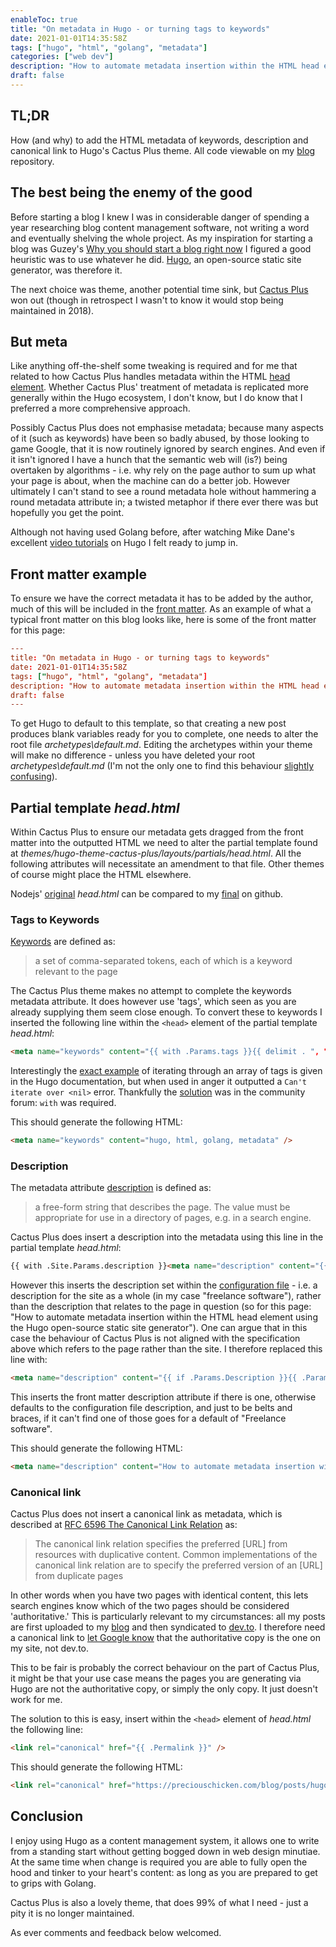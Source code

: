```yaml
---
enableToc: true
title: "On metadata in Hugo - or turning tags to keywords"
date: 2021-01-01T14:35:58Z
tags: ["hugo", "html", "golang", "metadata"]
categories: ["web dev"]
description: "How to automate metadata insertion within the HTML head element using the Hugo open-source static site generator"
draft: false
---
```

## TL;DR

How (and why) to add the HTML metadata of keywords, description and canonical link to Hugo's Cactus Plus theme.  All code viewable on my [blog](https://github.com/PreciousChicken/blog) repository.

## The best being the enemy of the good

Before starting a blog I knew I was in considerable danger of spending a year researching blog content management software, not writing a word and eventually shelving the whole project.  As my inspiration for starting a blog was Guzey's [Why you should start a blog right now](https://guzey.com/personal/why-have-a-blog/) I figured a good heuristic was to use whatever he did.  [Hugo](https://gohugo.io/), an open-source static site generator, was therefore it.

The next choice was theme, another potential time sink, but [Cactus Plus](https://themes.gohugo.io/hugo-theme-cactus-plus/) won out (though in retrospect I wasn't to know it would stop being maintained in 2018).

## But meta

Like anything off-the-shelf some tweaking is required and for me that related to how Cactus Plus handles metadata within the HTML [head element](https://html.spec.whatwg.org/multipage/semantics.html#the-head-element).  Whether Cactus Plus' treatment of metadata is replicated more generally within the Hugo ecosystem, I don't know, but I do know that I preferred a more comprehensive approach.

Possibly Cactus Plus does not emphasise metadata; because many aspects of it (such as keywords) have been so badly abused, by those looking to game Google, that it is now routinely ignored by search engines.  And even if it isn't ignored I have a hunch that the semantic web will (is?) being overtaken by algorithms - i.e. why rely on the page author to sum up what your page is about, when the machine can do a better job.  However ultimately I can't stand to see a round metadata hole without hammering a round metadata attribute in; a twisted metaphor if there ever there was but hopefully you get the point.

Although not having used Golang before, after watching Mike Dane's excellent [video tutorials](https://www.mikedane.com/static-site-generators/hugo/) on Hugo I felt ready to jump in.

## Front matter example

To ensure we have the correct metadata it has to be added by the author, much of this will be included in the [front matter](https://gohugo.io/content-management/front-matter/).  As an example of what a typical front matter on this blog looks like, here is some of the front matter for this page:

```toml
---
title: "On metadata in Hugo - or turning tags to keywords"
date: 2021-01-01T14:35:58Z
tags: ["hugo", "html", "golang", "metadata"]
description: "How to automate metadata insertion within the HTML head element using the Hugo open-source static site generator"
draft: false
---
```

To get Hugo to default to this template, so that creating a new post produces blank variables ready for you to complete, one needs to alter the root file *archetypes\default.md*.  Editing the archetypes within your theme will make no difference - unless you have deleted your root *archetypes\default.md* (I'm not the only one to find this behaviour [slightly confusing](https://discourse.gohugo.io/t/hugo-doesnt-use-theme-archetypes/8382/5?u=preciouschicken)).

## Partial template *head.html*

Within Cactus Plus to ensure our metadata gets dragged from the front matter into the outputted HTML we need to alter the partial template found at *themes/hugo-theme-cactus-plus/layouts/partials/head.html*.  All the following attributes will necessitate an amendment to that file.  Other themes of course might place the HTML elsewhere.

Nodejs' [original](https://github.com/nodejh/hugo-theme-cactus-plus/blob/master/layouts/partials/head.html) *head.html* can be compared to my [final](https://github.com/PreciousChicken/blog/blob/master/themes/hugo-theme-cactus-plus/layouts/partials/head.html) on github.

### Tags to Keywords

[Keywords](https://html.spec.whatwg.org/multipage/semantics.html#meta-keywords) are defined as:

> a set of comma-separated tokens, each of which is a keyword relevant to the page

The Cactus Plus theme makes no attempt to complete the keywords metadata attribute.  It does however use 'tags', which seen as you are already supplying them seem close enough.  To convert these to keywords I inserted the following line within the `<head>` element of the partial template *head.html*:

```html
<meta name="keywords" content="{{ with .Params.tags }}{{ delimit . ", "}}{{ end }}" />
```

Interestingly the [exact example](https://gohugo.io/functions/delimit/) of iterating through an array of tags is given in the Hugo documentation, but when used in anger it outputted a `Can't iterate over <nil>` error.  Thankfully the [solution](https://discourse.gohugo.io/t/error-calling-delimit-cant-iterate-over-nil/23016/2?u=preciouschicken) was in the community forum:  `with` was required.

This should generate the following HTML:

```html
<meta name="keywords" content="hugo, html, golang, metadata" />
```

### Description

The metadata attribute [description](https://html.spec.whatwg.org/multipage/semantics.html#meta-description) is defined as:

> a free-form string that describes the page. The value must be appropriate for use in a directory of pages, e.g. in a search engine.

Cactus Plus does insert a description into the metadata using this line in the partial template *head.html*:

```html
{{ with .Site.Params.description }}<meta name="description" content="{{ . }}">{{ end }}
```

However this inserts the description set within the [configuration file](https://gohugo.io/getting-started/configuration/#configuration-file) - i.e. a description for the site as a whole (in my case "freelance software"), rather than the description that relates to the page in question (so for this page: "How to automate metadata insertion within the HTML head element using the Hugo open-source static site generator").  One can argue that in this case the behaviour of Cactus Plus is not aligned with the specification above which refers to the page rather than the site.  I therefore replaced this line with:

```html
<meta name="description" content="{{ if .Params.Description }}{{ .Params.Description }}{{ else if .Site.Params.Description }}{{ .Site.Params.Description }}{{ else }}Freelance software{{ end }}" /> 
```

This inserts the front matter description attribute if there is one, otherwise defaults to the configuration file description, and just to be belts and braces, if it can't find one of those goes for a default of "Freelance software".

This should generate the following HTML:

```html
<meta name="description" content="How to automate metadata insertion within the HTML head element using the Hugo open-source static site generator" />
```

### Canonical link

Cactus Plus does not insert a canonical link as metadata, which is described at [RFC 6596 The Canonical Link Relation](https://tools.ietf.org/html/rfc6596) as: 

> The canonical link relation specifies the preferred [URL] from resources with duplicative content.  Common implementations of the canonical link relation are to specify the preferred version of an [URL] from duplicate pages

In other words when you have two pages with identical content, this lets search engines know which of the two pages should be considered 'authoritative.'  This is particularly relevant to my circumstances: all my posts are first uploaded to my [blog](https://www.preciouschicken.com/blog/index.html) and then syndicated to [dev.to](https://dev.to/preciouschicken).  I therefore need a canonical link to [let Google know](https://developers.google.com/search/docs/advanced/crawling/consolidate-duplicate-urls) that the authoritative copy is the one on my site, not dev.to.

This to be fair is probably the correct behaviour on the part of Cactus Plus, it might be that your use case means the pages you are generating via Hugo are not the authoritative copy, or simply the only copy.  It just doesn't work for me.

The solution to this is easy, insert within the `<head>` element of *head.html* the following line:

```html
<link rel="canonical" href="{{ .Permalink }}" />
```

This should generate the following HTML:

```html
<link rel="canonical" href="https://preciouschicken.com/blog/posts/hugo-tags-to-keywords/" />
```

## Conclusion

I enjoy using Hugo as a content management system, it allows one to write from a standing start without getting bogged down in web design minutiae.  At the same time when change is required you are able to fully open the hood and tinker to your heart's content: as long as you are prepared to get to grips with Golang.  

Cactus Plus is also a lovely theme, that does 99% of what I need - just a pity it is no longer maintained.

As ever comments and feedback below welcomed.
